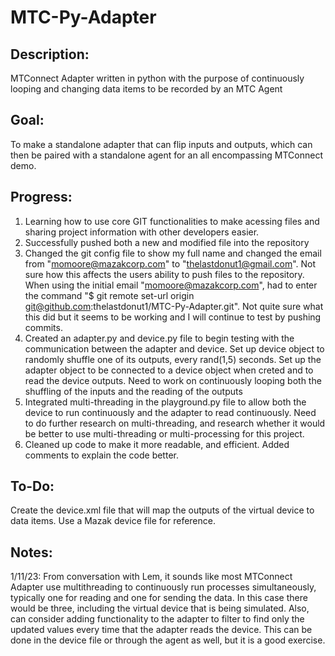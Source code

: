 # MTC-Py-Adapter
## Description:
MTConnect Adapter written in python with the purpose of continuously looping and changing data items to be recorded by an MTC Agent

## Goal: 
To make a standalone adapter that can flip inputs and outputs, which can then be paired with a standalone agent for an all encompassing MTConnect demo.

## Progress:
1. Learning how to use core GIT functionalities to make acessing files and sharing project information with other developers easier.
2. Successfully pushed both a new and modified file into the repository
3. Changed the git config file to show my full name and changed the email from "momoore@mazakcorp.com" to "thelastdonut1@gmail.com". Not sure how this affects the users ability to push files to the repository. When using the initial email "momoore@mazakcorp.com", had to enter the command "$ git remote set-url origin git@github.com:thelastdonut1/MTC-Py-Adapter.git". Not quite sure what this did but it seems to be working and I will continue to test by pushing commits.
4. Created an adapter.py and device.py file to begin testing with the communication between the adapter and device. Set up device object to randomly shuffle one of its outputs, every rand(1,5) seconds. Set up the adapter object to be connected to a device object when creted and to read the device outputs. Need to work on continuously looping both the shuffling of the inputs and the reading of the outputs
5. Integrated multi-threading in the playground.py file to allow both the device to run continuously and the adapter to read continuously. Need to do further research on multi-threading, and research whether it would be better to use multi-threading or multi-processing for this project.
6. Cleaned up code to make it more readable, and efficient. Added comments to explain the code better.

## To-Do:
Create the device.xml file that will map the outputs of the virtual device to data items. Use a Mazak device file for reference.

## Notes:
1/11/23: From conversation with Lem, it sounds like most MTConnect Adapter use multithreading to continuously run processes simultaneously, typically one for reading and one for sending the data. In this case there would be three, including the virtual device that is being simulated. Also, can consider adding functionality to the adapter to filter to find only the updated values every time that the adapter reads the device. This can be done in the device file or through the agent as well, but it is a good exercise.